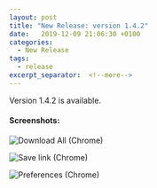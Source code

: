 ```yaml
---
layout: post
title: "New Release: version 1.4.2"
date:   2019-12-09 21:06:30 +0100
categories:
  - New Release
tags:
  - release
excerpt_separator:  <!--more-->
---
```


Version 1.4.2 is available.

#### Screenshots:

![Download All (Chrome)](/ArrowDL/assets/images/1.4/anim_chrome_save_all_v1.4.2.gif)

![Save link (Chrome)](/ArrowDL/assets/images/1.4/anim_chrome_save_link_v1.4.2.gif)

![Preferences (Chrome)](/ArrowDL/assets/images/1.4/anim_chrome_preference_1.4.2.gif)

